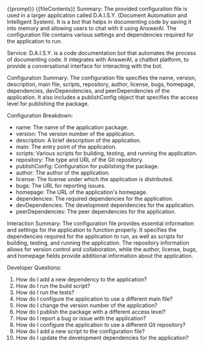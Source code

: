 {{prompt}}
{{fileContents}}
Summary:
The provided configuration file is used in a larger application called D.A.I.S.Y. (Document Automation and Intelligent System). It is a bot that helps in documenting code by saving it into memory and allowing users to chat with it using AnswerAI. The configuration file contains various settings and dependencies required for the application to run.

Service:
D.A.I.S.Y. is a code documentation bot that automates the process of documenting code. It integrates with AnswerAI, a chatbot platform, to provide a conversational interface for interacting with the bot.

Configuration Summary:
The configuration file specifies the name, version, description, main file, scripts, repository, author, license, bugs, homepage, dependencies, devDependencies, and peerDependencies of the application. It also includes a publishConfig object that specifies the access level for publishing the package.

Configuration Breakdown:
- name: The name of the application package.
- version: The version number of the application.
- description: A brief description of the application.
- main: The entry point of the application.
- scripts: Various scripts for building, testing, and running the application.
- repository: The type and URL of the Git repository.
- publishConfig: Configuration for publishing the package.
- author: The author of the application.
- license: The license under which the application is distributed.
- bugs: The URL for reporting issues.
- homepage: The URL of the application's homepage.
- dependencies: The required dependencies for the application.
- devDependencies: The development dependencies for the application.
- peerDependencies: The peer dependencies for the application.

Interaction Summary:
The configuration file provides essential information and settings for the application to function properly. It specifies the dependencies required for the application to run, as well as scripts for building, testing, and running the application. The repository information allows for version control and collaboration, while the author, license, bugs, and homepage fields provide additional information about the application.

Developer Questions:
1. How do I add a new dependency to the application?
2. How do I run the build script?
3. How do I run the tests?
4. How do I configure the application to use a different main file?
5. How do I change the version number of the application?
6. How do I publish the package with a different access level?
7. How do I report a bug or issue with the application?
8. How do I configure the application to use a different Git repository?
9. How do I add a new script to the configuration file?
10. How do I update the development dependencies for the application?